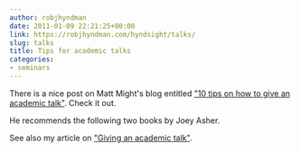 ```yaml
---
author: robjhyndman
date: 2011-01-09 22:21:25+00:00
link: https://robjhyndman.com/hyndsight/talks/
slug: talks
title: Tips for academic talks
categories:
- seminars
---
```


There is a nice post on Matt Might's blog entitled ["10 tips on how to give an academic talk"](http://matt.might.net/articles/academic-presentation-tips/). Check it out.

He recommends the following two books by Joey Asher.




See also my article on ["Giving an academic talk"](/publications/usertalk/).

